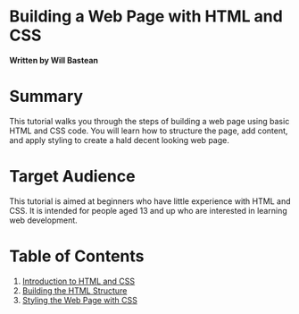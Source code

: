 # Building a Web Page with HTML and CSS

**Written by Will Bastean**

# Summary
This tutorial walks you through the steps of building a web page using basic HTML and CSS code. You will learn how to structure the page, add content, and apply styling to create a hald decent looking web page.

# Target Audience
This tutorial is aimed at beginners who have little experience with HTML and CSS. It is intended for people aged 13 and up who are interested in learning web development.

# Table of Contents
1. [Introduction to HTML and CSS](introduction.md)
2. [Building the HTML Structure](html-structure.md)
3. [Styling the Web Page with CSS](CSS-structure.md)
